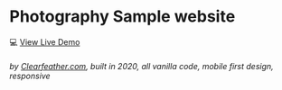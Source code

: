 # Photography Sample website 
💻 [View Live Demo](https://clearfeather.github.io/LivingEarthPhotography/)

###### by [Clearfeather.com](https://clearfeather.com),  built in 2020, all vanilla code, mobile first design, responsive
